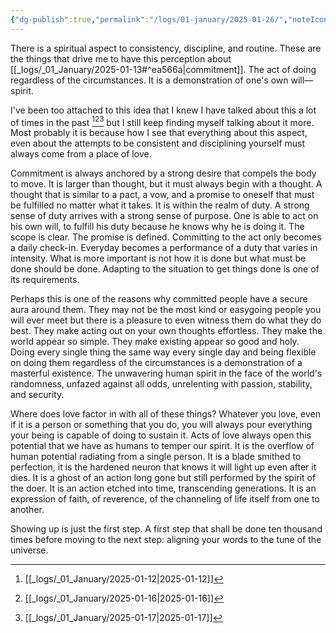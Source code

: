 ```yaml
---
{"dg-publish":true,"permalink":"/logs/01-january/2025-01-26/","noteIcon":"","created":"2025-01-26"}
---
```


There is a spiritual aspect to consistency, discipline, and routine. These are the things that drive me to have this perception about [[_logs/_01_January/2025-01-13#^ea566a\|commitment]]. The act of doing regardless of the circumstances. It is a demonstration of one's own will—spirit.

I've been too attached to this idea that I knew I have talked about this a lot of times in the past [^1][^2][^3] but I still keep finding myself talking about it more. Most probably it is because how I see that everything about this aspect, even about the attempts to be consistent and disciplining yourself must always come from a place of love.

Commitment is always anchored by a strong desire that compels the body to move. It is larger than thought, but it must always begin with a thought. A thought that is similar to a pact, a vow, and a promise to oneself that must be fulfilled no matter what it takes. It is within the realm of duty. A strong sense of duty arrives with a strong sense of purpose. One is able to act on his own will, to fulfill his duty because he knows why he is doing it. The scope is clear. The promise is defined. Committing to the act only becomes a daily check-in. Everyday becomes a performance of a duty that varies in intensity. What is more important is not how it is done but what must be done should be done. Adapting to the situation to get things done is one of its requirements.

Perhaps this is one of the reasons why committed people have a secure aura around them. They may not be the most kind or easygoing people you will ever meet but there is a pleasure to even witness them do what they do best. They make acting out on your own thoughts effortless. They make the world appear so simple. They make existing appear so good and holy. Doing every single thing the same way every single day and being flexible on doing them regardless of the circumstances is a demonstration of a masterful existence. The unwavering human spirit in the face of the world's randomness, unfazed against all odds, unrelenting with passion, stability, and security.

Where does love factor in with all of these things? Whatever you love, even if it is a person or something that you do, you will always pour everything your being is capable of doing to sustain it. Acts of love always open this potential that we have as humans to temper our spirit. It is the overflow of human potential radiating from a single person. It is a blade smithed to perfection, it is the hardened neuron that knows it will light up even after it dies. It is a ghost of an action long gone but still performed by the spirit of the doer. It is an action etched into time, transcending generations. It is an expression of faith, of reverence, of the channeling of life itself from one to another.

Showing up is just the first step. A first step that shall be done ten thousand times before moving to the next step: aligning your words to the tune of the universe.

[^1]: [[_logs/_01_January/2025-01-12\|2025-01-12]]
[^2]: [[_logs/_01_January/2025-01-16\|2025-01-16]]
[^3]: [[_logs/_01_January/2025-01-17\|2025-01-17]]